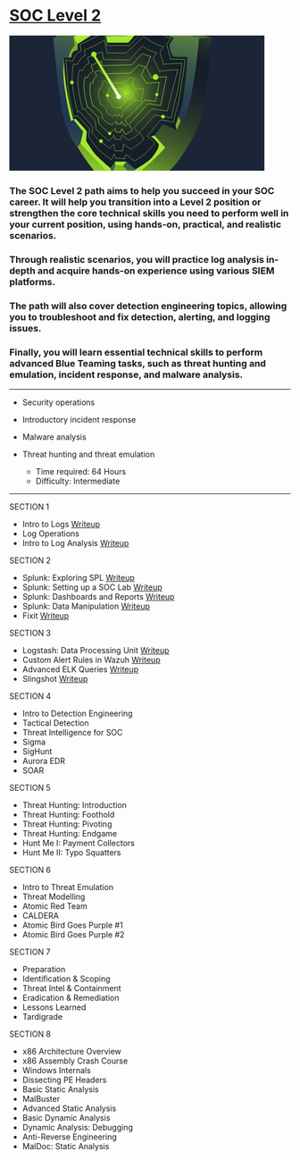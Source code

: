 # [SOC Level 2](https://tryhackme.com/path-action/soclevel2/join)
 
![Image not set yet](https://github.com/C3LKO/TryHackMe/blob/master/Assets/SOC%20Level%202.jpg)

### The SOC Level 2 path aims to help you succeed in your SOC career. It will help you transition into a Level 2 position or strengthen the core technical skills you need to perform well in your current position, using hands-on, practical, and realistic scenarios.

### Through realistic scenarios, you will practice log analysis in-depth and acquire hands-on experience using various SIEM platforms. 
### The path will also cover detection engineering topics, allowing you to troubleshoot and fix detection, alerting, and logging issues. 
### Finally, you will learn essential technical skills to perform advanced Blue Teaming tasks, such as threat hunting and emulation, incident response, and malware analysis.

----

  - Security operations
  - Introductory incident response
  - Malware analysis
  - Threat hunting and threat emulation

    - Time required: 64 Hours
    - Difficulty: Intermediate
   
----     

SECTION 1

   - Intro to Logs <a href="https://medium.com/@joseruizsec/soc-analyst-level-2-tryhackme-log-analysis-intro-to-logs-b7b2bfbc66b5" target="_blank">Writeup</a>
   - Log Operations
   - Intro to Log Analysis <a href="https://medium.com/@igor670/tryhackme-intro-to-log-analysis-walkthrough-5a9a51911c76" target="_blank">Writeup</a>

SECTION 2

   - Splunk: Exploring SPL <a href="https://sibermetin.com/splunk-exploring-spl" target="_blank">Writeup</a>
   - Splunk: Setting up a SOC Lab <a href="https://medium.com/@abhishek.rk96/tryhackme-splunk-setting-up-a-soc-lab-1fba3ab043de" target="_blank">Writeup</a>
   - Splunk: Dashboards and Reports <a href="https://vyshak-hari.medium.com/splunk-dashboards-and-reports-by-tryhackme-41f1ba6ed859" target="_blank">Writeup</a>
   - Splunk: Data Manipulation <a href="https://medium.com/@joseruizsec/soc-analyst-level-2-tryhackme-splunk-data-manipulation-c3007fd29cfc" target="_blank">Writeup</a>
   - Fixit <a href="https://medium.com/@abhishek.rk96/tryhackme-fixit-writeup-02b2460e6f66" target="_blank">Writeup</a>

SECTION 3

   - Logstash: Data Processing Unit <a href="https://medium.com/@0x4C1D/try-hack-me-logstash-data-processing-unit-walkthrough-1242cc368015" target="_blank">Writeup</a>
   - Custom Alert Rules in Wazuh <a href="https://medium.com/@josephalan17201972/custom-alert-rules-in-wazuh-tryhackme-write-up-613e8e99a6b3" target="_blank">Writeup</a>
   - Advanced ELK Queries <a href="https://medium.com/@Mohamed-Medhat/advanced-elk-queries-tryhackme-writeup-7edee6864d11" target="_blank">Writeup</a>
   - Slingshot <a href="https://medium.com/@MDK_BE/tryhackme-slingshot-walkthrough-fa6c06c11b0e" target="_blank">Writeup</a>

SECTION 4

   - Intro to Detection Engineering
   - Tactical Detection
   - Threat Intelligence for SOC
   - Sigma
   - SigHunt
   - Aurora EDR
   - SOAR

SECTION 5

   - Threat Hunting: Introduction
   - Threat Hunting: Foothold
   - Threat Hunting: Pivoting
   - Threat Hunting: Endgame
   - Hunt Me I: Payment Collectors
   - Hunt Me II: Typo Squatters

SECTION 6

   - Intro to Threat Emulation
   - Threat Modelling
   - Atomic Red Team
   - CALDERA
   - Atomic Bird Goes Purple #1
   - Atomic Bird Goes Purple #2

SECTION 7

   - Preparation
   - Identification & Scoping
   - Threat Intel & Containment
   - Eradication & Remediation
   - Lessons Learned
   - Tardigrade

SECTION 8

   - x86 Architecture Overview
   - x86 Assembly Crash Course
   - Windows Internals
   - Dissecting PE Headers
   - Basic Static Analysis
   - MalBuster
   - Advanced Static Analysis
   - Basic Dynamic Analysis
   - Dynamic Analysis: Debugging
   - Anti-Reverse Engineering
   - MalDoc: Static Analysis

